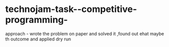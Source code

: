 # technojam-task--competitive-programming-
approach - wrote the problem on paper and solved it ,found out ehat maybe th outcome and applied dry run
